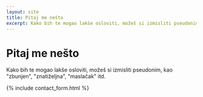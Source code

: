 ```yaml
---
layout: site
title: Pitaj me nešto
excerpt: Kako bih te mogao lakše osloviti, možeš si izmisliti pseudonim, kao "zbunjen", "znatiželjna", "maslačak" itd.
---
```


# Pitaj me nešto

Kako bih te mogao lakše osloviti, možeš si izmisliti pseudonim, kao "zbunjen", "znatiželjna", "maslačak" itd.

{% include contact_form.html %}
